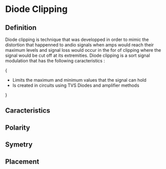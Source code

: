 # Diode Clipping
## Definition
Diode clipping is technique that was developped in order to mimic the distortion that happenned to andio signals when amps would reach their maximum levels and signal loss would occur in the for of clipping where the signal would be cut off at its extremities.
Diode clipping is a sort signal modulation that has the following caracteristics :

{

- Limits the maximum and minimum values that the signal can hold
- Is created in circuits using TVS Diodes and amplifier methods
  
}


## Caracteristics

## Polarity
## Symetry
## Placement
